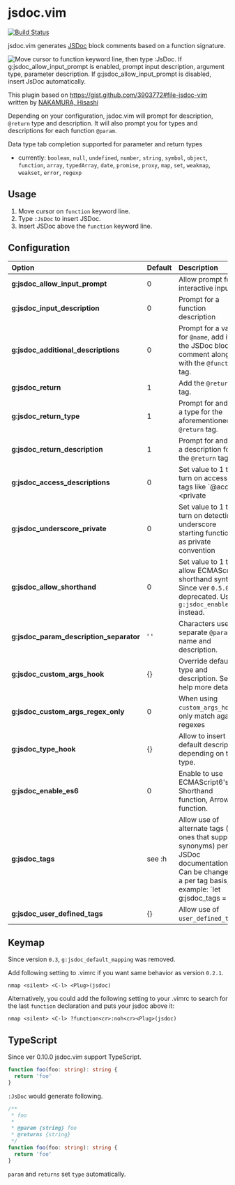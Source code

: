 jsdoc.vim
=========

[![Build Status](https://travis-ci.org/heavenshell/vim-jsdoc.svg?branch=master)](https://travis-ci.org/heavenshell/vim-jsdoc)

jsdoc.vim generates [JSDoc](http://usejsdoc.org/) block comments based on a function signature.

![Move cursor to function keyword line, then type `:JsDoc`. If g:jsdoc_allow_input_prompt is enabled, prompt input description, argument type, parameter description. If g:jsdoc_allow_input_prompt is disabled, insert JsDoc automatically.](https://github.com/heavenshell/vim-jsdoc/wiki/images/vim-jsdoc-screencast-preview.gif)

This plugin based on https://gist.github.com/3903772#file-jsdoc-vim written by [NAKAMURA, Hisashi](https://gist.github.com/sunvisor)

Depending on your configuration, jsdoc.vim will prompt for description, `@return` type and description. It will also prompt you for types and descriptions for each function `@param`.

Data type tab completion supported for parameter and return types
* currently: `boolean`, `null`, `undefined`, `number`, `string`, `symbol`, `object`, `function`, `array`, `typedArray`, `date`, `promise`, `proxy`, `map`, `set`, `weakmap`, `weakset`, `error`, `regexp`

## Usage

  1. Move cursor on `function` keyword line.
  2. Type `:JsDoc` to insert JSDoc.
  3. Insert JSDoc above the `function` keyword line.

## Configuration

Option                                  | Default | Description
:-------------------------------------- | :------ | :----------
**g:jsdoc_allow_input_prompt**          | 0       | Allow prompt for interactive input.
**g:jsdoc_input_description**           | 0       | Prompt for a function description
**g:jsdoc_additional_descriptions**     | 0       | Prompt for a value for `@name`, add it to the JSDoc block comment along with the `@function` tag.
**g:jsdoc_return**                      | 1       | Add the `@return` tag.
**g:jsdoc_return_type**                 | 1       | Prompt for and add a type for the aforementioned `@return` tag.
**g:jsdoc_return_description**          | 1       | Prompt for and add a description for the `@return` tag.
**g:jsdoc_access_descriptions**         | 0       | Set value to 1 to turn on access tags like `@access <private|public>`. Set value to 2 to turn on access tags like `@<private|public>`
**g:jsdoc_underscore_private**          | 0       | Set value to 1 to turn on detecting underscore starting functions as private convention
**g:jsdoc_allow_shorthand**             | 0       | Set value to 1 to allow ECMAScript6 shorthand syntax. Since ver `0.5.0` deprecated. Use `g:jsdoc_enable_es6` instead.
**g:jsdoc_param_description_separator** | ' '     | Characters used to separate `@param` name and description.
**g:jsdoc_custom_args_hook**            | {}      | Override default type and description. See help more detail.
**g:jsdoc_custom_args_regex_only**      | 0       | When using `custom_args_hook`, only match against regexes
**g:jsdoc_type_hook**                   | {}      | Allow to insert default description depending on the type.
**g:jsdoc_enable_es6**                  | 0       | Enable to use ECMAScript6's Shorthand function, Arrow function.
**g:jsdoc_tags**                        | see :h  | Allow use of alternate tags (the ones that support synonyms) per JSDoc documentation. Can be changed on a per tag basis, for example: `let g:jsdoc_tags = {} | let g:jsdoc_tags['param'] = 'arg'`
**g:jsdoc_user_defined_tags**           | {}     | Allow use of `user_defined_tags`.

## Keymap
Since version `0.3`, `g:jsdoc_default_mapping` was removed.

Add following setting to .vimrc if you want same behavior as version `0.2.1`.
```viml
nmap <silent> <C-l> <Plug>(jsdoc)
```

Alternatively, you could add the following setting to your .vimrc to search for the last `function` declaration
and puts your jsdoc above it:
```viml
nmap <silent> <C-l> ?function<cr>:noh<cr><Plug>(jsdoc)
```

## TypeScript
Since ver 0.10.0 jsdoc.vim support TypeScript.

```typescript
function foo(foo: string): string {
  return 'foo'
}
```

`:JsDoc` would generate following.

```typescript
/**
 * foo
 *
 * @param {string} foo
 * @returns {string}
 */
function foo(foo: string): string {
  return 'foo'
}
```
`param` and `returns` set `type` automatically.
